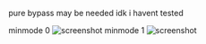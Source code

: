 pure bypass may be needed idk i havent tested

minmode 0
![screenshot](https://i.imgur.com/UJSZztF.jpeg)
minmode 1
![screenshot](https://i.imgur.com/WOfUXRa.jpeg)
